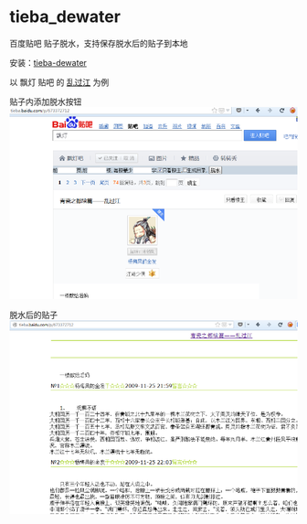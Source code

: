 tieba_dewater
=============

百度贴吧 贴子脱水，支持保存脱水后的贴子到本地

安装：[tieba-dewater](https://greasyfork.org/zh-CN/scripts/4078-tieba-dewater)

以 飘灯 贴吧 的 [乱过江](http://tieba.baidu.com/p/673372712) 为例

贴子内添加脱水按钮
![form](dewater_form.png)

脱水后的贴子
![thread](dewater_thread.png)
